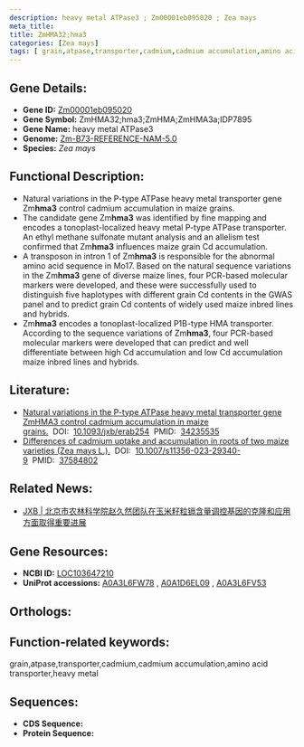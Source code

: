 ```yaml
---
description: heavy metal ATPase3 ; Zm00001eb095020 ; Zea mays
meta_title:
title: ZmHMA32;hma3
categories: [Zea mays]
tags: [ grain,atpase,transporter,cadmium,cadmium accumulation,amino acid transporter,heavy metal ]
---
```


## Gene Details:
- **Gene ID:**	[Zm00001eb095020]()
- **Gene Symbol:** ZmHMA32;hma3;ZmHMA;ZmHMA3a;IDP7895
- **Gene Name:** heavy metal ATPase3
- **Genome:** [Zm-B73-REFERENCE-NAM-5.0]()
- **Species:** *Zea mays*

## Functional Description:
   - Natural variations in the P-type ATPase heavy metal transporter gene Zm**hma3** control cadmium accumulation in maize grains.
   - The candidate gene Zm**hma3** was identified by fine mapping and encodes a tonoplast-localized heavy metal P-type ATPase transporter. An ethyl methane sulfonate mutant analysis and an allelism test confirmed that Zm**hma3** influences maize grain Cd accumulation.
   - A transposon in intron 1 of Zm**hma3** is responsible for the abnormal amino acid sequence in Mo17. Based on the natural sequence variations in the Zm**hma3** gene of diverse maize lines, four PCR-based molecular markers were developed, and these were successfully used to distinguish five haplotypes with different grain Cd contents in the GWAS panel and to predict grain Cd contents of widely used maize inbred lines and hybrids.
   - Zm**hma3** encodes a tonoplast-localized P1B-type HMA transporter. According to the sequence variations of Zm**hma3**, four PCR-based molecular markers were developed that can predict and well differentiate between high Cd accumulation and low Cd accumulation maize inbred lines and hybrids.

## Literature:
   - [Natural variations in the P-type ATPase heavy metal transporter gene ZmHMA3 control cadmium accumulation in maize grains.]( https://academic.oup.com/jxb/article/72/18/6230/6291825?login=true)&nbsp;&nbsp;DOI:&nbsp;&nbsp;[10.1093/jxb/erab254](https://academic.oup.com/jxb/article/72/18/6230/6291825?login=true)&nbsp;&nbsp;PMID:&nbsp;&nbsp;[34235535](https://pubmed.ncbi.nlm.nih.gov/34235535/)
   - [Differences of cadmium uptake and accumulation in roots of two maize varieties (Zea mays L.).]( https://link.springer.com/article/10.1007/s11356-023-29340-9)&nbsp;&nbsp;DOI:&nbsp;&nbsp;[10.1007/s11356-023-29340-9](https://link.springer.com/article/10.1007/s11356-023-29340-9)&nbsp;&nbsp;PMID:&nbsp;&nbsp;[37584802](https://pubmed.ncbi.nlm.nih.gov/37584802/)

## Related News:
   - [JXB | 北京市农林科学院赵久然团队在玉米籽粒镉含量调控基因的克隆和应用方面取得重要进展](https://mp.weixin.qq.com/s?__biz=Mzg3MDEwNDEyMg==&mid=2247511676&idx=1&sn=495d98d5d7567a68e53771a3f0242ba6&chksm=ce900329f9e78a3f0a532d72adcd6d5088487022707dfd3e5de6c824895a81382ef6eb8cdd15&scene=27#wechat_redirect)

## Gene Resources:
- **NCBI ID:** [LOC103647210](https://www.ncbi.nlm.nih.gov/gene/?term=LOC103647210)
- **UniProt accessions:** [A0A3L6FW78](https://www.uniprot.org/uniprotkb/A0A3L6FW78/entry)&nbsp;,&nbsp;[A0A1D6EL09](https://www.uniprot.org/uniprotkb/A0A1D6EL09/entry)&nbsp;,&nbsp;[A0A3L6FV53](https://www.uniprot.org/uniprotkb/A0A3L6FV53/entry)

## Orthologs:

## Function-related keywords:
grain,atpase,transporter,cadmium,cadmium accumulation,amino acid transporter,heavy metal

## Sequences:
- **CDS Sequence:**
- **Protein Sequence:**
